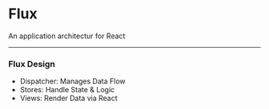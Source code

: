 # Flux
An application architectur for React

---

### Flux Design

- Dispatcher: Manages Data Flow
- Stores: Handle State & Logic
- Views: Render Data via React
